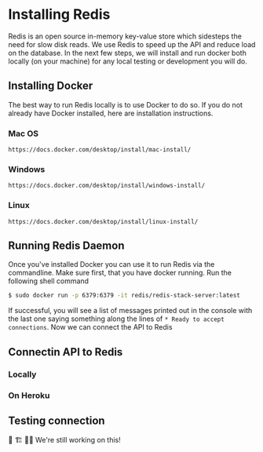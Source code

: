 # Installing Redis

Redis is an open source in-memory key-value store which sidesteps the need for slow disk reads. We use Redis to speed up the API and reduce load on the database. In the next few steps, we will install and run docker both locally (on your machine) for any local testing or development you will do.

## Installing Docker
The best way to run Redis locally is to use Docker to do so. If you do not already have Docker installed, here are installation instructions.

### Mac OS
`https://docs.docker.com/desktop/install/mac-install/`

### Windows
`https://docs.docker.com/desktop/install/windows-install/`

### Linux
`https://docs.docker.com/desktop/install/linux-install/`

## Running Redis Daemon
Once you've installed Docker you can use it to run Redis via the commandline. Make sure first, that you have docker running. Run the following shell command

```sh
$ sudo docker run -p 6379:6379 -it redis/redis-stack-server:latest
```

If successful, you will see a list of messages printed out in the console with the last one saying something along the lines of `* Ready to accept connections`. Now we can connect the API to Redis
## Connectin API to Redis

### Locally

### On Heroku

## Testing connection
 🚧 🏗 🔨👷 We're still working on this!